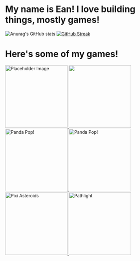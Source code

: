 # My name is Ean! I love building things, mostly games!
![Anurag's GitHub stats](https://github-readme-stats.vercel.app/api?username=anuraghazra&show_icons=true&theme=radical)
<a href="https://git.io/streak-stats">
    <img src="https://streak-stats.demolab.com?user=E-A-N&theme=tokyonight" alt="GitHub Streak">
</a>

# Here's some of my games!
<a href="https://www.harrypotterhogwartsmystery.com/">
    <img src="https://imgs.search.brave.com/Vn6wKfl2xihewl9-NLEsnpm5CfoXQcCsgH-NYmavRUw/rs:fit:860:0:0:0/g:ce/aHR0cHM6Ly9hc3Nl/dHMtcHJkLmlnbmlt/Z3MuY29tLzIwMjIv/MTIvMTQvaG93YXJ0/c215c3RlcnktMTY3/MDk3NjQ4ODY2Mi5q/cGc_d2lkdGg9MzAw/JmNyb3A9MToxLHNt/YXJ0JmF1dG89d2Vi/cA" width=200 height=200 alt="Placeholder Image" alt="Harry Potter Hogwarts Mystery!">
</a>

<a href="https://disneyworld.disney.go.com/guest-services/hey-disney/">
    <img src="https://github.com/E-A-N/E-A-N/assets/17329104/a13c3dd4-c599-4567-84bc-3ff18493e94c" width=200 height=200alt="Hey Disney!">
</a>

<a href="https://www.jamcity.com/game/panda-pop/">
    <img src="https://github.com/E-A-N/E-A-N/assets/17329104/a206faa1-8ca0-4c58-8910-1c8d21869905" width=200 height=200 alt="Panda Pop!">
</a>

<a href="https://www.flickplay.co/">
    <img src="https://github.com/E-A-N/E-A-N/assets/17329104/b3237d62-ea8d-47f2-8190-305c6f87776a" width=200 height=200 alt="Panda Pop!">
</a>

<a href="https://e-a-n.github.io/pixiAsteroidsGame/">
    <img src="https://github.com/E-A-N/E-A-N/assets/17329104/e447d929-7f8d-4292-bc56-9d27a5689031" width=200 height=200 alt="Pixi Asteroids">
</a>

<a href="https://e-a-n.github.io/pathLight-staging">
    <img src="https://github.com/E-A-N/E-A-N/assets/17329104/34a0ed1b-65f3-4161-a813-265ab96e9ed1" width=200 height=200 alt="Pathlight">
</a>
